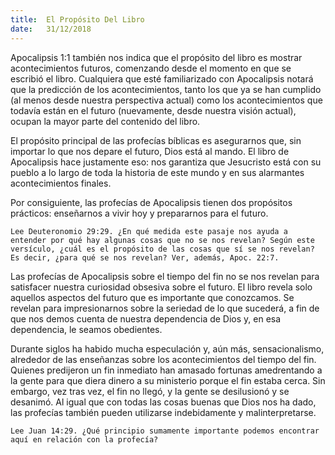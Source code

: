 ```yaml
---
title:  El Propósito Del Libro
date:   31/12/2018
---
```


Apocalipsis 1:1 también nos indica que el propósito del libro es mostrar acontecimientos futuros, comenzando desde el momento en que se escribió el libro. Cualquiera que esté familiarizado con Apocalipsis notará que la predicción de los acontecimientos, tanto los que ya se han cumplido (al menos desde nuestra perspectiva actual) como los acontecimientos que todavía están en el futuro (nuevamente, desde nuestra visión actual), ocupan la mayor parte del contenido del libro. 

El propósito principal de las profecías bíblicas es asegurarnos que, sin importar lo que nos depare el futuro, Dios está al mando. El libro de Apocalipsis hace justamente eso: nos garantiza que Jesucristo está con su pueblo a lo largo de toda la historia de este mundo y en sus alarmantes acontecimientos finales.

Por consiguiente, las profecías de Apocalipsis tienen dos propósitos prácticos: enseñarnos a vivir hoy y prepararnos para el futuro.

`Lee Deuteronomio 29:29. ¿En qué medida este pasaje nos ayuda a entender por qué hay algunas cosas que no se nos revelan? Según este versículo, ¿cuál es el propósito de las cosas que sí se nos revelan? Es decir, ¿para qué se nos revelan? Ver, además, Apoc. 22:7.`

Las profecías de Apocalipsis sobre el tiempo del fin no se nos revelan para satisfacer nuestra curiosidad obsesiva sobre el futuro. El libro revela solo aquellos aspectos del futuro que es importante que conozcamos. Se revelan para impresionarnos sobre la seriedad de lo que sucederá, a fin de que nos demos cuenta de nuestra dependencia de Dios y, en esa dependencia, le seamos obedientes.

Durante siglos ha habido mucha especulación y, aún más, sensacionalismo, alrededor de las enseñanzas sobre los acontecimientos del tiempo del fin. Quienes predijeron un fin inmediato han amasado fortunas amedrentando a la gente para que diera dinero a su ministerio porque el fin estaba cerca. Sin embargo, vez tras vez, el fin no llegó, y la gente se desilusionó y se desanimó. Al igual que con todas las cosas buenas que Dios nos ha dado, las profecías también pueden utilizarse indebidamente y malinterpretarse.

`Lee Juan 14:29. ¿Qué principio sumamente importante podemos encontrar aquí en relación con la profecía?`

